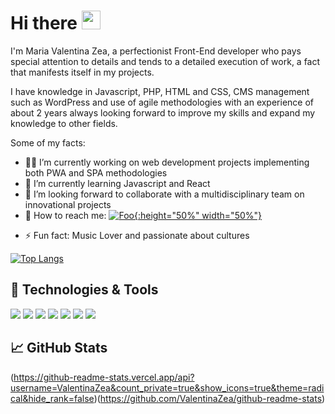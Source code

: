 
# Hi there <img src="https://user-images.githubusercontent.com/32102471/126919562-b21c2654-a7ec-495a-9150-a0fb8b960af4.gif" width="30px">


I'm Maria Valentina Zea, a perfectionist Front-End developer who pays special attention to details and tends to a detailed execution of work, a fact that manifests itself in my projects.

I have knowledge in Javascript, PHP, HTML and CSS, CMS management such as WordPress and use of agile methodologies with an experience of about 2 years always looking forward to improve my skills and expand my knowledge to other fields.

Some of my facts:
- :woman_technologist: I’m currently working on web development projects implementing both PWA and SPA methodologies
- 🌱 I’m currently learning Javascript and React 
- :raising_hand: I’m looking forward to collaborate with a multidisciplinary team on innovational projects
- :call_me_hand: How to reach me: <a href="https://www.linkedin.com/in/maria-valentina-zea-molano-5016071a0/" rel="linked-in">![Foo](https://user-images.githubusercontent.com/32102471/126922759-efe48ed9-35ec-4a24-8dab-25a536178a6c.png){:height="50%" width="50%"}</a>
<!-- - [![LinkedIn][1.0]<img src="https://user-images.githubusercontent.com/32102471/126922759-efe48ed9-35ec-4a24-8dab-25a536178a6c.png" width="30px"> -->

- ⚡ Fun fact: Music Lover and passionate about cultures

[![Top Langs](https://github-readme-stats.vercel.app/api/top-langs/?username=ValentinaZea)](https://github.com/ValentinaZea/github-readme-stats)

## 🔧 Technologies & Tools
![](https://img.shields.io/badge/Vainilla-JavaScript-informational?style=flat&logo=javascript&logoColor=F7DF1E&color=F7DF1E)
![](https://img.shields.io/badge/Code-React-informational?style=flat&logo=react&logoColor=61DAFB&color=61DAFB)
![](https://img.shields.io/badge/Code-HTML5-informational?style=flat&logo=html5&logoColor=E34F26&color=E34F26)
![](https://img.shields.io/badge/Code-CSS-informational?style=flat&logo=csswizardry&logoColor=F43059&color=F43059)
![](https://img.shields.io/badge/Tools-Firebase-informational?style=flat&logo=firebase&logoColor=FFCA28&color=FFCA28)
![](https://img.shields.io/badge/Tools-JiraSoftware-informational?style=flat&logo=jirasoftware&logoColor=0052CC&color=0052CC)
![](https://img.shields.io/badge/Tools-WordPress-informational?style=flat&logo=wordpress&logoColor=21759B&color=21759B)

## &#x1f4c8; GitHub Stats
(https://github-readme-stats.vercel.app/api?username=ValentinaZea&count_private=true&show_icons=true&theme=radical&hide_rank=false)(https://github.com/ValentinaZea/github-readme-stats)

[1.0]:https://www.linkedin.com/in/maria-valentina-zea-molano-5016071a0/
[1.1]:https://user-images.githubusercontent.com/32102471/126922759-efe48ed9-35ec-4a24-8dab-25a536178a6c.png

